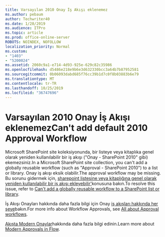 ```yaml
---
title: Varsayılan 2010 Onay İş Akışı eklenemez
ms.author: pebaum
author: Techwriter40
ms.date: 1/28/2019
ms.audience: ITPro
ms.topic: article
ms.prod: office-online-server
ROBOTS: NOINDEX, NOFOLLOW
localization_priority: Normal
ms.custom:
- "1403"
- "5200024"
ms.assetid: 2060c9a1-e714-4d93-925e-629c82c35986
ms.openlocfilehash: d5486e218e9b6e3d632330bcc3a64b7b87952581
ms.sourcegitcommit: 0b06093dabd685f76cc39b1d7c0f8b03883b6e79
ms.translationtype: MT
ms.contentlocale: tr-TR
ms.lasthandoff: 10/25/2019
ms.locfileid: "36747696"
---
```

# <a name="cant-add-default-2010-approval-workflow"></a><span data-ttu-id="cc673-102">Varsayılan 2010 Onay İş Akışı eklenemez</span><span class="sxs-lookup"><span data-stu-id="cc673-102">Can't add default 2010 Approval Workflow</span></span>

<span data-ttu-id="cc673-103">Microsoft SharePoint site koleksiyonunda, bir listeye veya kitaplıka genel olarak yeniden kullanılabilir bir iş akışı ("Onay - SharePoint 2010" gibi) ekemezsiniz.</span><span class="sxs-lookup"><span data-stu-id="cc673-103">In a Microsoft SharePoint site collection, you can't add a globally reusable workflow (such as "Approval - SharePoint 2010") to a list or library.</span></span> <span data-ttu-id="cc673-104">Onay iş akışı eksik olabilir.</span><span class="sxs-lookup"><span data-stu-id="cc673-104">The approval workflow may be missing.</span></span> <span data-ttu-id="cc673-105">Bu sorunu gidermek için, [sharepoint listesine veya kitaplığına genel olarak yeniden kullanılabilir bir iş akışı ekleyebilir'](https://support.microsoft.com/help/4467263/sharepoint-designer-2013-shows-empty-wfpub-library)konusuna bakın.</span><span class="sxs-lookup"><span data-stu-id="cc673-105">To resolve this issue, refer to [Can't add a globally reusable workflow to a SharePoint list or library](https://support.microsoft.com/help/4467263/sharepoint-designer-2013-shows-empty-wfpub-library).</span></span>

<span data-ttu-id="cc673-106">İş Akışı Onayları hakkında daha fazla bilgi için Onay [iş akışları hakkında her şeye](https://support.office.com/article/All-about-Approval-workflows-078C5A89-821F-44A9-9530-40BB34F9F742)bakın.</span><span class="sxs-lookup"><span data-stu-id="cc673-106">For more info about Workflow Approvals, see [All about Approval workflows](https://support.office.com/article/All-about-Approval-workflows-078C5A89-821F-44A9-9530-40BB34F9F742).</span></span> 
 
<span data-ttu-id="cc673-107">[Akışta Modern Onaylar](https://flow.microsoft.com/blog/introducing-modern-approvals)hakkında daha fazla bilgi edinin.</span><span class="sxs-lookup"><span data-stu-id="cc673-107">Learn more about [Modern Approvals in Flow](https://flow.microsoft.com/blog/introducing-modern-approvals).</span></span> 
  